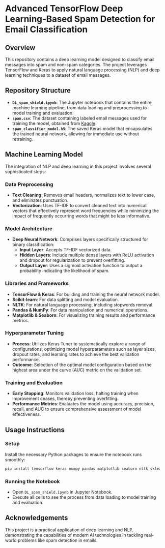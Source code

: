 # Advanced TensorFlow Deep Learning-Based Spam Detection for Email Classification

## Overview

This repository contains a deep learning model designed to classify email messages into spam and non-spam categories. The project leverages TensorFlow and Keras to apply natural language processing (NLP) and deep learning techniques to a dataset of email messages.

## Repository Structure

- **`DL_spam_shield.ipynb`**: The Jupyter notebook that contains the entire machine learning pipeline, from data loading and preprocessing to model training and evaluation.
- **`spam.csv`**: The dataset containing labeled email messages used for training the model, obtained from [Kaggle](https://www.kaggle.com/datasets/jackksoncsie/spam-email-dataset).
- **`spam_classifier_model.h5`**: The saved Keras model that encapsulates the trained neural network, allowing for immediate use without retraining.

## Machine Learning Model

The integration of NLP and deep learning in this project involves several sophisticated steps:

### Data Preprocessing
- **Text Cleaning**: Removes email headers, normalizes text to lower case, and eliminates punctuation.
- **Vectorization**: Uses TF-IDF to convert cleaned text into numerical vectors that effectively represent word frequencies while minimizing the impact of frequently occurring words that might be less informative.

### Model Architecture
- **Deep Neural Network**: Comprises layers specifically structured for binary classification:
  - **Input Layer**: Accepts TF-IDF vectorized data.
  - **Hidden Layers**: Include multiple dense layers with ReLU activation and dropout for regularization to prevent overfitting.
  - **Output Layer**: Uses a sigmoid activation function to output a probability indicating the likelihood of spam.

### Libraries and Frameworks
- **TensorFlow & Keras**: For building and training the neural network model.
- **Scikit-learn**: For data splitting and model evaluation.
- **NLTK**: For natural language processing, including stopwords removal.
- **Pandas & NumPy**: For data manipulation and numerical operations.
- **Matplotlib & Seaborn**: For visualizing training results and performance metrics.

### Hyperparameter Tuning
- **Process**: Utilizes Keras Tuner to systematically explore a range of configurations, optimizing model hyperparameters such as layer sizes, dropout rates, and learning rates to achieve the best validation performance.
- **Outcome**: Selection of the optimal model configuration based on the highest area under the curve (AUC) metric on the validation set.

### Training and Evaluation
- **Early Stopping**: Monitors validation loss, halting training when improvement ceases, thereby preventing overfitting.
- **Performance Metrics**: Evaluates the model using accuracy, precision, recall, and AUC to ensure comprehensive assessment of model effectiveness.

## Usage Instructions

### Setup
Install the necessary Python packages to ensure the notebook runs smoothly:
```bash
pip install tensorflow keras numpy pandas matplotlib seaborn nltk sklearn wordcloud
```

### Running the Notebook
- Open `DL_spam_shield.ipynb` in Jupyter Notebook.
- Execute all cells to see the process from data loading to model training and evaluation.

## Acknowledgements
This project is a practical application of deep learning and NLP, demonstrating the capabilities of modern AI technologies in tackling real-world problems like spam detection in emails.
